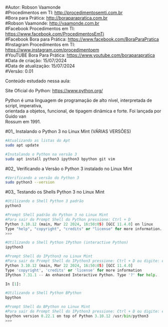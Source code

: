 #Autor: Robson Vaamonde<br>
#Procedimentos em TI: http://procedimentosemti.com.br<br>
#Bora para Prática: http://boraparapratica.com.br<br>
#Robson Vaamonde: http://vaamonde.com.br<br>
#Facebook Procedimentos em TI: https://www.facebook.com/ProcedimentosEmTi<br>
#Facebook Bora para Prática: https://www.facebook.com/BoraParaPratica<br>
#Instagram Procedimentos em TI: https://www.instagram.com/procedimentoem<br>
#YouTUBE Bora Para Prática: https://www.youtube.com/boraparapratica<br>
#Data de criação: 15/07/2024<br>
#Data de atualização: 15/07/2024<br>
#Versão: 0.01<br>

Conteúdo estudado nessa aula:<br>

Site Oficial do Python: https://www.python.org/

Python é uma linguagem de programação de alto nível, interpretada de script, imperativa,<br>
orientada a objetos, funcional, de tipagem dinâmica e forte. Foi lançada por Guido van <br>
Rossum em 1991.

#01_ Instalando o Python 3 no Linux Mint (VÁRIAS VERSÕES) <br>
```bash
#Atualizando as listas do Apt
sudo apt update

#Instalando o Python na versão 3
sudo apt install python3 ipython3 bpython git vim
```

#02_ Verificando a Versão o Python 3 instalado no Linux Mint<br>
```bash
#Verificando a versão do Python 3
sudo python3 --version
```

#03_ Testando os Shells Python 3 no Linux Mint<br>
```bash
#Utilizando o Shell Python 3 padrão
python3
```
```python
#Prompt Shell padrão do Python 3 no Linux Mint
#Para sair do Prompt Shell do Python pressione: Ctrl + D
Python 3.10.12 (main, Mar 22 2024, 16:50:05) [GCC 11.4.0] on linux
Type "help", "copyright", "credits" or "license" for more information.
>>>
```
```bash
#Utilizando o Shell Python IPython (interactive Python)
ipython3
```
```python
#Prompt Shell do IPython3 no Linux Mint
#Para sair do Prompt Shell do IPython3 pressione: Ctrl + D ou digite: exit ou quit
Python 3.10.12 (main, Mar 22 2024, 16:50:05) [GCC 11.4.0]
Type 'copyright', 'credits' or 'license' for more information
IPython 7.31.1 -- An enhanced Interactive Python. Type '?' for help.

In [1]:
```
```bash
#Utilizando o Shell Python BPython
bpython
```
```python
#Prompt Shell do BPython no Linux Mint
#Para sair do Prompt Shell do IPython3 pressione: Ctrl + D ou digite: exit() ou quit()
bpython version 0.22.1 on top of Python 3.10.12 /usr/bin/python3
>>>
```
